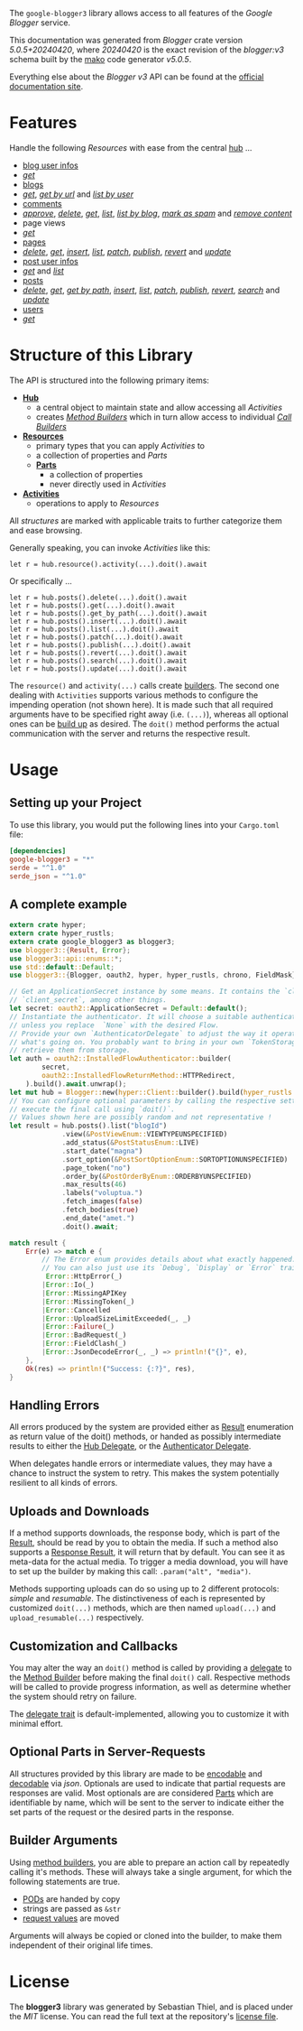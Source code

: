 <!---
DO NOT EDIT !
This file was generated automatically from 'src/generator/templates/api/README.md.mako'
DO NOT EDIT !
-->
The `google-blogger3` library allows access to all features of the *Google Blogger* service.

This documentation was generated from *Blogger* crate version *5.0.5+20240420*, where *20240420* is the exact revision of the *blogger:v3* schema built by the [mako](http://www.makotemplates.org/) code generator *v5.0.5*.

Everything else about the *Blogger* *v3* API can be found at the
[official documentation site](https://developers.google.com/blogger/docs/3.0/getting_started).
# Features

Handle the following *Resources* with ease from the central [hub](https://docs.rs/google-blogger3/5.0.5+20240420/google_blogger3/Blogger) ...

* [blog user infos](https://docs.rs/google-blogger3/5.0.5+20240420/google_blogger3/api::BlogUserInfo)
 * [*get*](https://docs.rs/google-blogger3/5.0.5+20240420/google_blogger3/api::BlogUserInfoGetCall)
* [blogs](https://docs.rs/google-blogger3/5.0.5+20240420/google_blogger3/api::Blog)
 * [*get*](https://docs.rs/google-blogger3/5.0.5+20240420/google_blogger3/api::BlogGetCall), [*get by url*](https://docs.rs/google-blogger3/5.0.5+20240420/google_blogger3/api::BlogGetByUrlCall) and [*list by user*](https://docs.rs/google-blogger3/5.0.5+20240420/google_blogger3/api::BlogListByUserCall)
* [comments](https://docs.rs/google-blogger3/5.0.5+20240420/google_blogger3/api::Comment)
 * [*approve*](https://docs.rs/google-blogger3/5.0.5+20240420/google_blogger3/api::CommentApproveCall), [*delete*](https://docs.rs/google-blogger3/5.0.5+20240420/google_blogger3/api::CommentDeleteCall), [*get*](https://docs.rs/google-blogger3/5.0.5+20240420/google_blogger3/api::CommentGetCall), [*list*](https://docs.rs/google-blogger3/5.0.5+20240420/google_blogger3/api::CommentListCall), [*list by blog*](https://docs.rs/google-blogger3/5.0.5+20240420/google_blogger3/api::CommentListByBlogCall), [*mark as spam*](https://docs.rs/google-blogger3/5.0.5+20240420/google_blogger3/api::CommentMarkAsSpamCall) and [*remove content*](https://docs.rs/google-blogger3/5.0.5+20240420/google_blogger3/api::CommentRemoveContentCall)
* page views
 * [*get*](https://docs.rs/google-blogger3/5.0.5+20240420/google_blogger3/api::PageViewGetCall)
* [pages](https://docs.rs/google-blogger3/5.0.5+20240420/google_blogger3/api::Page)
 * [*delete*](https://docs.rs/google-blogger3/5.0.5+20240420/google_blogger3/api::PageDeleteCall), [*get*](https://docs.rs/google-blogger3/5.0.5+20240420/google_blogger3/api::PageGetCall), [*insert*](https://docs.rs/google-blogger3/5.0.5+20240420/google_blogger3/api::PageInsertCall), [*list*](https://docs.rs/google-blogger3/5.0.5+20240420/google_blogger3/api::PageListCall), [*patch*](https://docs.rs/google-blogger3/5.0.5+20240420/google_blogger3/api::PagePatchCall), [*publish*](https://docs.rs/google-blogger3/5.0.5+20240420/google_blogger3/api::PagePublishCall), [*revert*](https://docs.rs/google-blogger3/5.0.5+20240420/google_blogger3/api::PageRevertCall) and [*update*](https://docs.rs/google-blogger3/5.0.5+20240420/google_blogger3/api::PageUpdateCall)
* [post user infos](https://docs.rs/google-blogger3/5.0.5+20240420/google_blogger3/api::PostUserInfo)
 * [*get*](https://docs.rs/google-blogger3/5.0.5+20240420/google_blogger3/api::PostUserInfoGetCall) and [*list*](https://docs.rs/google-blogger3/5.0.5+20240420/google_blogger3/api::PostUserInfoListCall)
* [posts](https://docs.rs/google-blogger3/5.0.5+20240420/google_blogger3/api::Post)
 * [*delete*](https://docs.rs/google-blogger3/5.0.5+20240420/google_blogger3/api::PostDeleteCall), [*get*](https://docs.rs/google-blogger3/5.0.5+20240420/google_blogger3/api::PostGetCall), [*get by path*](https://docs.rs/google-blogger3/5.0.5+20240420/google_blogger3/api::PostGetByPathCall), [*insert*](https://docs.rs/google-blogger3/5.0.5+20240420/google_blogger3/api::PostInsertCall), [*list*](https://docs.rs/google-blogger3/5.0.5+20240420/google_blogger3/api::PostListCall), [*patch*](https://docs.rs/google-blogger3/5.0.5+20240420/google_blogger3/api::PostPatchCall), [*publish*](https://docs.rs/google-blogger3/5.0.5+20240420/google_blogger3/api::PostPublishCall), [*revert*](https://docs.rs/google-blogger3/5.0.5+20240420/google_blogger3/api::PostRevertCall), [*search*](https://docs.rs/google-blogger3/5.0.5+20240420/google_blogger3/api::PostSearchCall) and [*update*](https://docs.rs/google-blogger3/5.0.5+20240420/google_blogger3/api::PostUpdateCall)
* [users](https://docs.rs/google-blogger3/5.0.5+20240420/google_blogger3/api::User)
 * [*get*](https://docs.rs/google-blogger3/5.0.5+20240420/google_blogger3/api::UserGetCall)




# Structure of this Library

The API is structured into the following primary items:

* **[Hub](https://docs.rs/google-blogger3/5.0.5+20240420/google_blogger3/Blogger)**
    * a central object to maintain state and allow accessing all *Activities*
    * creates [*Method Builders*](https://docs.rs/google-blogger3/5.0.5+20240420/google_blogger3/client::MethodsBuilder) which in turn
      allow access to individual [*Call Builders*](https://docs.rs/google-blogger3/5.0.5+20240420/google_blogger3/client::CallBuilder)
* **[Resources](https://docs.rs/google-blogger3/5.0.5+20240420/google_blogger3/client::Resource)**
    * primary types that you can apply *Activities* to
    * a collection of properties and *Parts*
    * **[Parts](https://docs.rs/google-blogger3/5.0.5+20240420/google_blogger3/client::Part)**
        * a collection of properties
        * never directly used in *Activities*
* **[Activities](https://docs.rs/google-blogger3/5.0.5+20240420/google_blogger3/client::CallBuilder)**
    * operations to apply to *Resources*

All *structures* are marked with applicable traits to further categorize them and ease browsing.

Generally speaking, you can invoke *Activities* like this:

```Rust,ignore
let r = hub.resource().activity(...).doit().await
```

Or specifically ...

```ignore
let r = hub.posts().delete(...).doit().await
let r = hub.posts().get(...).doit().await
let r = hub.posts().get_by_path(...).doit().await
let r = hub.posts().insert(...).doit().await
let r = hub.posts().list(...).doit().await
let r = hub.posts().patch(...).doit().await
let r = hub.posts().publish(...).doit().await
let r = hub.posts().revert(...).doit().await
let r = hub.posts().search(...).doit().await
let r = hub.posts().update(...).doit().await
```

The `resource()` and `activity(...)` calls create [builders][builder-pattern]. The second one dealing with `Activities`
supports various methods to configure the impending operation (not shown here). It is made such that all required arguments have to be
specified right away (i.e. `(...)`), whereas all optional ones can be [build up][builder-pattern] as desired.
The `doit()` method performs the actual communication with the server and returns the respective result.

# Usage

## Setting up your Project

To use this library, you would put the following lines into your `Cargo.toml` file:

```toml
[dependencies]
google-blogger3 = "*"
serde = "^1.0"
serde_json = "^1.0"
```

## A complete example

```Rust
extern crate hyper;
extern crate hyper_rustls;
extern crate google_blogger3 as blogger3;
use blogger3::{Result, Error};
use blogger3::api::enums::*;
use std::default::Default;
use blogger3::{Blogger, oauth2, hyper, hyper_rustls, chrono, FieldMask};

// Get an ApplicationSecret instance by some means. It contains the `client_id` and
// `client_secret`, among other things.
let secret: oauth2::ApplicationSecret = Default::default();
// Instantiate the authenticator. It will choose a suitable authentication flow for you,
// unless you replace  `None` with the desired Flow.
// Provide your own `AuthenticatorDelegate` to adjust the way it operates and get feedback about
// what's going on. You probably want to bring in your own `TokenStorage` to persist tokens and
// retrieve them from storage.
let auth = oauth2::InstalledFlowAuthenticator::builder(
        secret,
        oauth2::InstalledFlowReturnMethod::HTTPRedirect,
    ).build().await.unwrap();
let mut hub = Blogger::new(hyper::Client::builder().build(hyper_rustls::HttpsConnectorBuilder::new().with_native_roots().unwrap().https_or_http().enable_http1().build()), auth);
// You can configure optional parameters by calling the respective setters at will, and
// execute the final call using `doit()`.
// Values shown here are possibly random and not representative !
let result = hub.posts().list("blogId")
             .view(&PostViewEnum::VIEWTYPEUNSPECIFIED)
             .add_status(&PostStatusEnum::LIVE)
             .start_date("magna")
             .sort_option(&PostSortOptionEnum::SORTOPTIONUNSPECIFIED)
             .page_token("no")
             .order_by(&PostOrderByEnum::ORDERBYUNSPECIFIED)
             .max_results(46)
             .labels("voluptua.")
             .fetch_images(false)
             .fetch_bodies(true)
             .end_date("amet.")
             .doit().await;

match result {
    Err(e) => match e {
        // The Error enum provides details about what exactly happened.
        // You can also just use its `Debug`, `Display` or `Error` traits
         Error::HttpError(_)
        |Error::Io(_)
        |Error::MissingAPIKey
        |Error::MissingToken(_)
        |Error::Cancelled
        |Error::UploadSizeLimitExceeded(_, _)
        |Error::Failure(_)
        |Error::BadRequest(_)
        |Error::FieldClash(_)
        |Error::JsonDecodeError(_, _) => println!("{}", e),
    },
    Ok(res) => println!("Success: {:?}", res),
}

```
## Handling Errors

All errors produced by the system are provided either as [Result](https://docs.rs/google-blogger3/5.0.5+20240420/google_blogger3/client::Result) enumeration as return value of
the doit() methods, or handed as possibly intermediate results to either the
[Hub Delegate](https://docs.rs/google-blogger3/5.0.5+20240420/google_blogger3/client::Delegate), or the [Authenticator Delegate](https://docs.rs/yup-oauth2/*/yup_oauth2/trait.AuthenticatorDelegate.html).

When delegates handle errors or intermediate values, they may have a chance to instruct the system to retry. This
makes the system potentially resilient to all kinds of errors.

## Uploads and Downloads
If a method supports downloads, the response body, which is part of the [Result](https://docs.rs/google-blogger3/5.0.5+20240420/google_blogger3/client::Result), should be
read by you to obtain the media.
If such a method also supports a [Response Result](https://docs.rs/google-blogger3/5.0.5+20240420/google_blogger3/client::ResponseResult), it will return that by default.
You can see it as meta-data for the actual media. To trigger a media download, you will have to set up the builder by making
this call: `.param("alt", "media")`.

Methods supporting uploads can do so using up to 2 different protocols:
*simple* and *resumable*. The distinctiveness of each is represented by customized
`doit(...)` methods, which are then named `upload(...)` and `upload_resumable(...)` respectively.

## Customization and Callbacks

You may alter the way an `doit()` method is called by providing a [delegate](https://docs.rs/google-blogger3/5.0.5+20240420/google_blogger3/client::Delegate) to the
[Method Builder](https://docs.rs/google-blogger3/5.0.5+20240420/google_blogger3/client::CallBuilder) before making the final `doit()` call.
Respective methods will be called to provide progress information, as well as determine whether the system should
retry on failure.

The [delegate trait](https://docs.rs/google-blogger3/5.0.5+20240420/google_blogger3/client::Delegate) is default-implemented, allowing you to customize it with minimal effort.

## Optional Parts in Server-Requests

All structures provided by this library are made to be [encodable](https://docs.rs/google-blogger3/5.0.5+20240420/google_blogger3/client::RequestValue) and
[decodable](https://docs.rs/google-blogger3/5.0.5+20240420/google_blogger3/client::ResponseResult) via *json*. Optionals are used to indicate that partial requests are responses
are valid.
Most optionals are are considered [Parts](https://docs.rs/google-blogger3/5.0.5+20240420/google_blogger3/client::Part) which are identifiable by name, which will be sent to
the server to indicate either the set parts of the request or the desired parts in the response.

## Builder Arguments

Using [method builders](https://docs.rs/google-blogger3/5.0.5+20240420/google_blogger3/client::CallBuilder), you are able to prepare an action call by repeatedly calling it's methods.
These will always take a single argument, for which the following statements are true.

* [PODs][wiki-pod] are handed by copy
* strings are passed as `&str`
* [request values](https://docs.rs/google-blogger3/5.0.5+20240420/google_blogger3/client::RequestValue) are moved

Arguments will always be copied or cloned into the builder, to make them independent of their original life times.

[wiki-pod]: http://en.wikipedia.org/wiki/Plain_old_data_structure
[builder-pattern]: http://en.wikipedia.org/wiki/Builder_pattern
[google-go-api]: https://github.com/google/google-api-go-client

# License
The **blogger3** library was generated by Sebastian Thiel, and is placed
under the *MIT* license.
You can read the full text at the repository's [license file][repo-license].

[repo-license]: https://github.com/Byron/google-apis-rsblob/main/LICENSE.md

